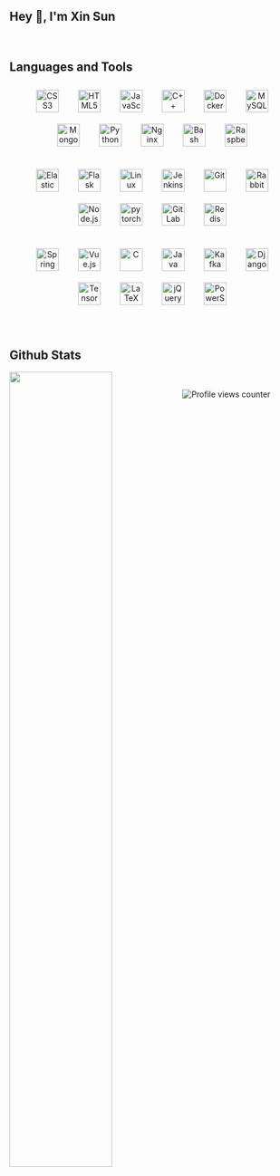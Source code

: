 ## Hey 👋, I'm Xin Sun  
  


<br/>  


## Languages and Tools  
<div align="center" style="margin-bottom: 20px;">
  <!-- 第一行 -->
  <div style="margin-bottom: 20px;">
    <a href="https://www.w3schools.com/css/" target="_blank"><img style="margin: 10px 15px" src="https://profilinator.rishav.dev/skills-assets/css3-original-wordmark.svg" alt="CSS3" height="40" /></a>  
    <a href="https://en.wikipedia.org/wiki/HTML5" target="_blank"><img style="margin: 10px 15px" src="https://profilinator.rishav.dev/skills-assets/html5-original-wordmark.svg" alt="HTML5" height="40" /></a>  
    <a href="https://www.javascript.com/" target="_blank"><img style="margin: 10px 15px" src="https://profilinator.rishav.dev/skills-assets/javascript-original.svg" alt="JavaScript" height="40" /></a>  
    <a href="https://www.cplusplus.com/" target="_blank"><img style="margin: 10px 15px" src="https://profilinator.rishav.dev/skills-assets/cplusplus-original.svg" alt="C++" height="40" /></a>  
    <a href="https://www.docker.com/" target="_blank"><img style="margin: 10px 15px" src="https://profilinator.rishav.dev/skills-assets/docker-original-wordmark.svg" alt="Docker" height="40" /></a>  
    <a href="https://www.mysql.com/" target="_blank"><img style="margin: 10px 15px" src="https://profilinator.rishav.dev/skills-assets/mysql-original-wordmark.svg" alt="MySQL" height="40" /></a>  
    <a href="https://www.mongodb.com/" target="_blank"><img style="margin: 10px 15px" src="https://profilinator.rishav.dev/skills-assets/mongodb-original-wordmark.svg" alt="MongoDB" height="40" /></a>  
    <a href="https://www.python.org/" target="_blank"><img style="margin: 10px 15px" src="https://profilinator.rishav.dev/skills-assets/python-original.svg" alt="Python" height="40" /></a>  
    <a href="https://www.nginx.com/" target="_blank"><img style="margin: 10px 15px" src="https://profilinator.rishav.dev/skills-assets/nginx-original.svg" alt="Nginx" height="40" /></a>  
    <a href="https://www.gnu.org/software/bash/" target="_blank"><img style="margin: 10px 15px" src="https://profilinator.rishav.dev/skills-assets/gnu_bash-icon.svg" alt="Bash" height="40" /></a>  
    <a href="https://www.raspberrypi.org/" target="_blank"><img style="margin: 10px 15px" src="https://profilinator.rishav.dev/skills-assets/raspberrypi.png" alt="Raspberry Pi" height="40" /></a>  
  </div>
  
  <!-- 第二行 -->
  <div style="margin-bottom: 20px;">
    <a href="https://www.elastic.co/" target="_blank"><img style="margin: 10px 15px" src="https://profilinator.rishav.dev/skills-assets/elasticsearch.png" alt="Elastic Search" height="40" /></a>  
    <a href="https://flask.palletsprojects.com/" target="_blank"><img style="margin: 10px 15px" src="https://profilinator.rishav.dev/skills-assets/flask.png" alt="Flask" height="40" /></a>  
    <a href="https://www.linux.org/" target="_blank"><img style="margin: 10px 15px" src="https://profilinator.rishav.dev/skills-assets/linux-original.svg" alt="Linux" height="40" /></a>  
    <a href="https://www.jenkins.io/" target="_blank"><img style="margin: 10px 15px" src="https://profilinator.rishav.dev/skills-assets/jenkins-icon.svg" alt="Jenkins" height="40" /></a>  
    <a href="https://github.com/" target="_blank"><img style="margin: 10px 15px" src="https://profilinator.rishav.dev/skills-assets/git-scm-icon.svg" alt="Git" height="40" /></a>  
    <a href="https://www.rabbitmq.com/" target="_blank"><img style="margin: 10px 15px" src="https://profilinator.rishav.dev/skills-assets/rabbitmq-icon.svg" alt="RabbitMQ" height="40" /></a>  
    <a href="https://nodejs.org/" target="_blank"><img style="margin: 10px 15px" src="https://profilinator.rishav.dev/skills-assets/nodejs-original-wordmark.svg" alt="Node.js" height="40" /></a>  
    <a href="https://pytorch.org/" target="_blank"><img style="margin: 10px 15px" src="https://profilinator.rishav.dev/skills-assets/pytorch-icon.svg" alt="pytorch" height="40" /></a>  
    <a href="https://about.gitlab.com/" target="_blank"><img style="margin: 10px 15px" src="https://profilinator.rishav.dev/skills-assets/gitlab.svg" alt="GitLab" height="40" /></a>  
    <a href="https://redis.io/" target="_blank"><img style="margin: 10px 15px" src="https://profilinator.rishav.dev/skills-assets/redis-original-wordmark.svg" alt="Redis" height="40" /></a>  
  </div>
  
  <!-- 第三行 -->
  <div>
    <a href="https://docs.spring.io/spring-framework/docs/3.0.x/reference/expressions.html" target="_blank"><img style="margin: 10px 15px" src="https://profilinator.rishav.dev/skills-assets/springio-icon.svg" alt="Spring" height="40" /></a>  
    <a href="https://vuejs.org/" target="_blank"><img style="margin: 10px 15px" src="https://profilinator.rishav.dev/skills-assets/vuejs-original-wordmark.svg" alt="Vue.js" height="40" /></a>  
    <a href="https://www.cprogramming.com/" target="_blank"><img style="margin: 10px 15px" src="https://profilinator.rishav.dev/skills-assets/c-original.svg" alt="C" height="40" /></a>  
    <a href="https://www.java.com/" target="_blank"><img style="margin: 10px 15px" src="https://profilinator.rishav.dev/skills-assets/java-original-wordmark.svg" alt="Java" height="40" /></a>  
    <a href="https://kafka.apache.org/" target="_blank"><img style="margin: 10px 15px" src="https://profilinator.rishav.dev/skills-assets/apache_kafka-icon.svg" alt="Kafka" height="40" /></a>  
    <a href="https://www.djangoproject.com/" target="_blank"><img style="margin: 10px 15px" src="https://profilinator.rishav.dev/skills-assets/django-original.svg" alt="Django" height="40" /></a>  
    <a href="https://www.tensorflow.org/" target="_blank"><img style="margin: 10px 15px" src="https://profilinator.rishav.dev/skills-assets/tensorflow-icon.svg" alt="TensorFlow" height="40" /></a>  
    <a href="https://www.latex-project.org/" target="_blank"><img style="margin: 10px 15px" src="https://profilinator.rishav.dev/skills-assets/latex.png" alt="LaTeX" height="40" /></a>  
    <a href="https://jquery.com/" target="_blank"><img style="margin: 10px 15px" src="https://profilinator.rishav.dev/skills-assets/jquery.png" alt="jQuery" height="40" /></a>  
    <a href="https://docs.microsoft.com/en-us/powershell/" target="_blank"><img style="margin: 10px 15px" src="https://profilinator.rishav.dev/skills-assets/powershell.png" alt="PowerShell" height="40" /></a>  
  </div>
</div>



<br/>  


## Github Stats  

<img src="https://github-readme-stats.vercel.app/api?username=Amon-SUN&show_icons=true&count_private=true&hide_border=true" align="left" style="width: 60%" />



<br/>  

![Profile views counter](https://komarev.com/ghpvc/?username=Amon-Sun&&style=flat-square)  
  

<br/>  


